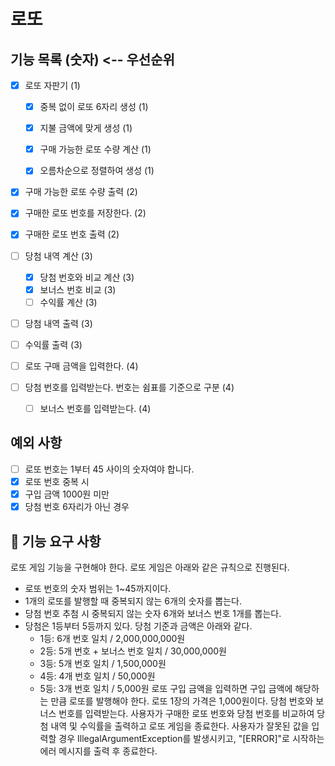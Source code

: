 # 로또

## 기능 목록 (숫자) <-- 우선순위
- [x] 로또 자판기 (1)
  - [x] 중복 없이 로또 6자리 생성 (1)
  - [x] 지불 금액에 맞게 생성 (1)
  - [x] 구매 가능한 로또 수량 계산 (1)
  - [x] 오름차순으로 정렬하여 생성 (1)


- [x] 구매 가능한 로또 수량 출력 (2)
- [x] 구매한 로또 번호를 저장한다. (2)
- [x] 구매한 로또 번호 출력 (2)



- [ ] 당첨 내역 계산 (3)
  - [x] 당첨 번호와 비교 계산 (3)
  - [x] 보너스 번호 비교 (3)
  - [ ] 수익률 계산 (3)
- [ ] 당첨 내역 출력 (3)
- [ ] 수익률 출력 (3)


- [ ] 로또 구매 금액을 입력한다. (4)
- [ ] 당첨 번호를 입력받는다. 번호는 쉼표를 기준으로 구분 (4)
    - [ ] 보너스 번호를 입력받는다. (4)

## 예외 사항
- [ ] 로또 번호는 1부터 45 사이의 숫자여야 합니다.
- [x] 로또 번호 중복 시
- [x] 구입 금액 1000원 미만
- [x] 당첨 번호 6자리가 아닌 경우

## 🚀 기능 요구 사항
로또 게임 기능을 구현해야 한다. 로또 게임은 아래와 같은 규칙으로 진행된다.

- 로또 번호의 숫자 범위는 1~45까지이다.
- 1개의 로또를 발행할 때 중복되지 않는 6개의 숫자를 뽑는다.
- 당첨 번호 추첨 시 중복되지 않는 숫자 6개와 보너스 번호 1개를 뽑는다.
- 당첨은 1등부터 5등까지 있다. 당첨 기준과 금액은 아래와 같다.
    - 1등: 6개 번호 일치 / 2,000,000,000원
    - 2등: 5개 번호 + 보너스 번호 일치 / 30,000,000원
    - 3등: 5개 번호 일치 / 1,500,000원
    - 4등: 4개 번호 일치 / 50,000원
    - 5등: 3개 번호 일치 / 5,000원
      로또 구입 금액을 입력하면 구입 금액에 해당하는 만큼 로또를 발행해야 한다.
      로또 1장의 가격은 1,000원이다.
      당첨 번호와 보너스 번호를 입력받는다.
      사용자가 구매한 로또 번호와 당첨 번호를 비교하여 당첨 내역 및 수익률을 출력하고 로또 게임을 종료한다.
      사용자가 잘못된 값을 입력할 경우 IllegalArgumentException를 발생시키고, "[ERROR]"로 시작하는 에러 메시지를 출력 후 종료한다.